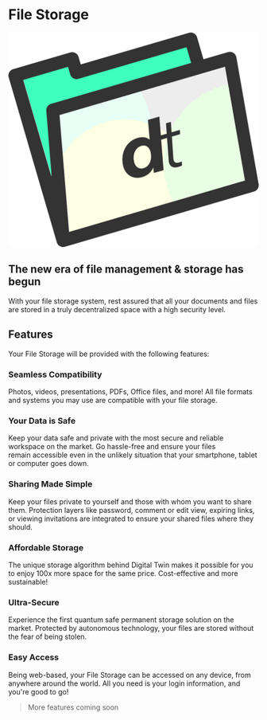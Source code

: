 # File Storage

![](img/dt_file_storage.png ":size=700x")

## The new era of file management & storage has begun 

With your file storage system, rest assured that all your documents and files are stored in a truly decentralized space with a high security level. 

## Features 

Your File Storage will be provided with the following features:

### Seamless Compatibility 

Photos, videos, presentations, PDFs, Office files, and more! All file formats and systems you may use are compatible with your file storage. 

### Your Data is Safe 

Keep your data safe and private with the most secure and reliable workspace on the market. Go hassle-free and ensure your files remain accessible even in the unlikely situation that your smartphone, tablet or computer goes down.

### Sharing Made Simple 

Keep your files private to yourself and those with whom you want to share them. Protection layers like password, comment or edit view, expiring links, or viewing invitations are integrated to ensure your shared files where they should. 

### Affordable Storage 

The unique storage algorithm behind Digital Twin makes it possible for you to enjoy 100x more space for the same price. Cost-effective and more sustainable!

### Ultra-Secure 

Experience the first quantum safe permanent storage solution on the market. Protected by autonomous technology, your files are stored without the fear of being stolen. 

### Easy Access

Being web-based, your File Storage can be accessed on any device, from anywhere around the world. All you need is your login information, and you're good to go!


> More features coming soon